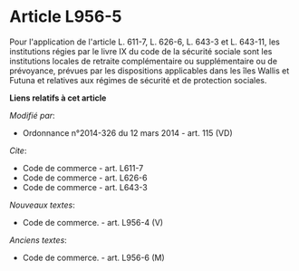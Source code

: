 # Article L956-5

Pour l'application de l'article L. 611-7, 
L. 626-6, L. 643-3 et L. 643-11, les institutions régies par le livre IX du code de la sécurité sociale sont les institutions
locales de retraite complémentaire ou supplémentaire ou de prévoyance, prévues par les dispositions applicables dans les îles
Wallis et Futuna et relatives aux régimes de sécurité et de protection sociales.

**Liens relatifs à cet article**

_Modifié par_:

  - Ordonnance n°2014-326 du 12 mars 2014 - art. 115 (VD)

_Cite_:

  - Code de commerce - art. L611-7
  - Code de commerce - art. L626-6
  - Code de commerce - art. L643-3

_Nouveaux textes_:

  - Code de commerce. - art. L956-4 (V)

_Anciens textes_:

  - Code de commerce. - art. L956-6 (M)
